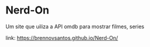 # Nerd-On
 Um site que uiliza a API omdb para mostrar filmes, series 
 
 link: https://brennovsantos.github.io/Nerd-On/
 
